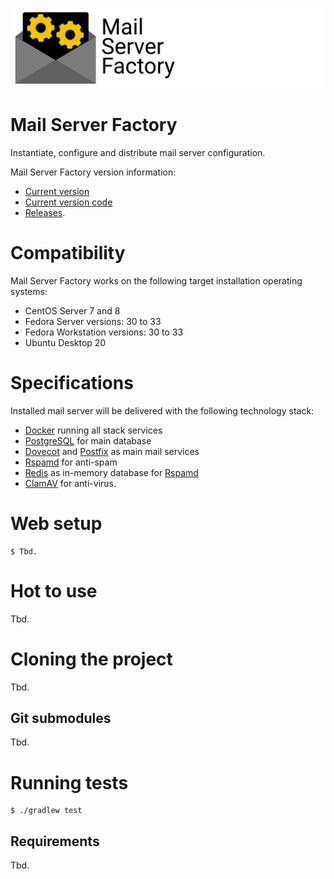 ![](Logo.png)

# Mail Server Factory

Instantiate, configure and distribute mail server configuration.

Mail Server Factory version information: 

- [Current version](./version.txt)
- [Current version code](./version_code.txt)
- [Releases](./releases).

# Compatibility

Mail Server Factory works on the following target installation operating systems:

- CentOS Server 7 and 8
- Fedora Server versions: 30 to 33
- Fedora Workstation versions: 30 to 33
- Ubuntu Desktop 20

# Specifications

Installed mail server will be delivered with the following technology stack:

- [Docker](https://www.docker.com/) running all stack services
- [PostgreSQL](https://www.postgresql.org/) for main database
- [Dovecot](https://www.dovecot.org/) and [Postfix](http://www.postfix.org/) as main mail services
- [Rspamd](https://www.rspamd.com/) for anti-spam
- [Redis](https://redis.io/) as in-memory database for [Rspamd](https://www.rspamd.com/)
- [ClamAV](https://www.clamav.net/) for anti-virus.

# Web setup

```
$ Tbd.
```

# Hot to use

Tbd.

# Cloning the project

Tbd.

## Git submodules

Tbd.

# Running tests

```
$ ./gradlew test
```

## Requirements

Tbd.